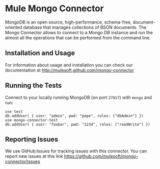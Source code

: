 Mule Mongo Connector
====================

MongoDB is an open source, high-performance, schema-free, document-oriented database that manages collections of BSON documents. The Mongo Connector allows to connect to a Mongo DB instance and run the almost all the operations that can be performed from the command line.

Installation and Usage
----------------------

For information about usage and installation you can check our documentation at http://mulesoft.github.com/mongo-connector

Running the Tests
-----------------

Connect to your locally running MongoDB (on port `27017`) with `mongo` and run:

    use test
    db.addUser( { user: "admin", pwd: "pepe", roles: ["dbAdmin"] })
    use mongo-connector-test
    db.addUser( { user: "foobar", pwd: "1234", roles: ["readWrite"] })

Reporting Issues
----------------

We use GitHub:Issues for tracking issues with this connector. You can report new issues at this link https://github.com/mulesoft/mongo-connector/issues
